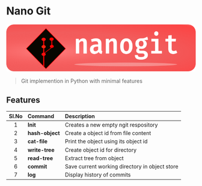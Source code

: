 # Nano Git

![Banner-NanoGit](./nanogit/docs/images/Banner_NanoGit_2.png)
>
> Git implemention in Python with minimal features
>


## Features
| Sl.No | Command         | Description                                    |
| :---: | :---            | :---                                           |
| 1     | **Init**        | Creates a new empty ngit respository           |
| 2     | **hash-object** | Create a object id from file content           |
| 3     | **cat-file**    | Print the object using its object id           |
| 4     | **write-tree**  | Create object id for directory                 |
| 5     | **read-tree**   | Extract tree from object                       |
| 6     | **commit**      | Save current working directory in object store |
| 7     | **log**         | Display history of commits                     |

